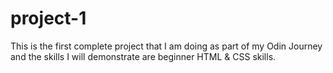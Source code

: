 # project-1

This is the first complete project that I am doing as part of my Odin Journey and the skills I will demonstrate are beginner HTML & CSS skills.